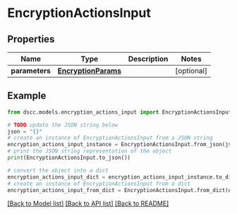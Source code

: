 # EncryptionActionsInput


## Properties

Name | Type | Description | Notes
------------ | ------------- | ------------- | -------------
**parameters** | [**EncryptionParams**](EncryptionParams.md) |  | [optional] 

## Example

```python
from dscc.models.encryption_actions_input import EncryptionActionsInput

# TODO update the JSON string below
json = "{}"
# create an instance of EncryptionActionsInput from a JSON string
encryption_actions_input_instance = EncryptionActionsInput.from_json(json)
# print the JSON string representation of the object
print(EncryptionActionsInput.to_json())

# convert the object into a dict
encryption_actions_input_dict = encryption_actions_input_instance.to_dict()
# create an instance of EncryptionActionsInput from a dict
encryption_actions_input_from_dict = EncryptionActionsInput.from_dict(encryption_actions_input_dict)
```
[[Back to Model list]](../README.md#documentation-for-models) [[Back to API list]](../README.md#documentation-for-api-endpoints) [[Back to README]](../README.md)


